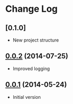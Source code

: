 # Change Log

## [0.1.0]

- New project structure

## [0.0.2](https://github.com/fntlnz/github-webhooks/releases/tag/0.0.2) (2014-07-25)

- Improved logging

## [0.0.1](https://github.com/fntlnz/github-webhooks/releases/tag/0.0.1) (2014-05-24)

- Initial version

